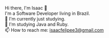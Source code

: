 Hi there, I'm Isaac 👋
<br>
I'm a Software Developer living in Brazil.
<br>
🚀 I'm currently just studying.
<br>
🧠 I'm studying Java and Ruby.
<br>
📫 How to reach me: isaacfelipee3@gmail.com
